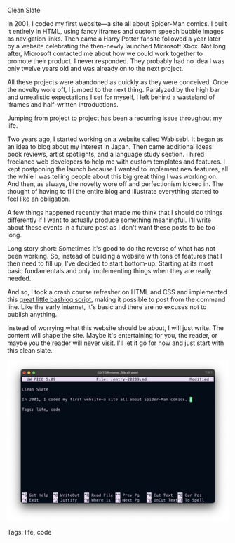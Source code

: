 Clean Slate

In 2001, I coded my first website—a site all about Spider-Man comics. I built it entirely in HTML, using fancy iframes and custom speech bubble images as navigation links. Then came a Harry Potter fansite followed a year later by a website celebrating the then-newly launched Microsoft Xbox. Not long after, Microsoft contacted me about how we could work together to promote their product. I never responded. They probably had no idea I was only twelve years old and was already on to the next project.

All these projects were abandoned as quickly as they were conceived. Once the novelty wore off, I jumped to the next thing. Paralyzed by the high bar and unrealistic expectations I set for myself, I left behind a wasteland of iframes and half-written introductions.

Jumping from project to project has been a recurring issue throughout my life.

Two years ago, I started working on a website called Wabisebi. It began as an idea to blog about my interest in Japan. Then came additional ideas: book reviews, artist spotlights, and a language study section. I hired freelance web developers to help me with custom templates and features. I kept postponing the launch because I wanted to implement new features, all the while I was telling people about this big great thing I was working on. And then, as always, the novelty wore off and perfectionism kicked in. The thought of having to fill the entire blog and illustrate everything started to feel like an obligation.

A few things happened recently that made me think that I should do things differently if I want to actually produce something meaningful. I'll write about these events in a future post as I don't want these posts to be too long.

Long story short: Sometimes it's good to do the reverse of what has not been working. So, instead of building a website with tons of features that I then need to fill up, I've decided to start bottom-up. Starting at its most basic fundamentals and only implementing things when they are really needed.

And so, I took a crash course refresher on HTML and CSS and implemented this [great little bashlog script](https://github.com/cfenollosa/bashblog), making it possible to post from the command line. Like the early internet, it's basic and there are no excuses not to publish anything.

Instead of worrying what this website should be about, I will just write. The content will shape the site. Maybe it's entertaining for you, the reader, or maybe you the reader will never visit. I'll let it go for now and just start with this clean slate.

![cleanslate](./img/pico-markdown.png)

Tags: life, code
